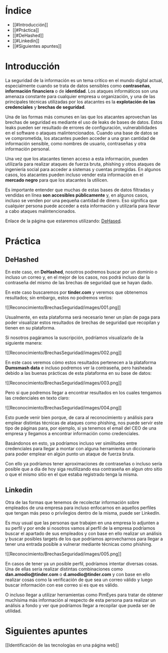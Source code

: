 # Índice

- [[#Introducción]]
- [[#Práctica]]
- [[#DeHashed]]
- [[#Linkedin]]
- [[#Siguientes apuntes]]
# Introducción

La seguridad de la información es un tema crítico en el mundo digital actual, especialmente cuando se trata de datos sensibles como **contraseñas**, **información financiera** o de **identidad**. Los ataques informáticos son una amenaza constante para cualquier empresa u organización, y una de las principales técnicas utilizadas por los atacantes es la **explotación de las credenciales** y **brechas de seguridad**. 

Una de las formas más comunes en las que los atacantes aprovechan las brechas de seguridad es mediante el uso de leaks de bases de datos. Estos leaks pueden ser resultado de errores de configuración, vulnerabilidades en el software o ataques malintencionados. Cuando una base de datos se ve comprometida, los atacantes pueden acceder a una gran cantidad de información sensible, como nombres de usuario, contraseñas y otra información personal.

Una vez que los atacantes tienen acceso a esta información, pueden utilizarla para realizar ataques de fuerza bruta, phishing y otros ataques de ingeniería social para acceder a sistemas y cuentas protegidas. En algunos casos, los atacantes pueden incluso vender esta información en el **mercado negro** para que los atacantes la utilicen. 

Es importante entender que muchas de estas bases de datos filtradas y vendidas en línea **son accesibles públicamente** y, en algunos casos, incluso se venden por una pequeña cantidad de dinero. Eso significa que cualquier persona puede acceder a esta información y utilizarla para llevar a cabo ataques malintencionados.

Enlace de la página que estaremos utilizando: [DeHased](https://www.dehashed.com/).
# Práctica

## DeHashed

En este caso, en **DeHashed**, nosotros podremos buscar por un dominio o incluso un correo y, en el mejor de los casos, nos podrá incluso dar la contraseña del mismo de las brechas de seguridad que se hayan dado. 

En este caso buscaremos por **tinder.com** y veremos que obtenemos resultados; sin embargo, estos no podremos verlos:

![[Reconocimiento/BrechasSeguridad/images/001.png]]

Usualmente, en esta plataforma será necesario tener un plan de paga para poder visualizar estos resultados de brechas de seguridad que recopilan y tienen en su plataforma. 

Si nosotros pagáramos la suscripción, podríamos visualizarlo de la siguiente manera:

![[Reconocimiento/BrechasSeguridad/images/002.png]]

En este caos veremos cómo estos resultados pertenecen a la plataforma **Dumsmash data** e incluso podremos ver la contraseña, pero hasheada debido a las buenas prácticas de esta plataforma en su base de datos:

![[Reconocimiento/BrechasSeguridad/images/003.png]]

Pero si que podremos llegar a encontrar resultados en los cuales tengamos las credenciales en texto claro:

![[Reconocimiento/BrechasSeguridad/images/004.png]]

Esto puede venir bien porque, de cara al reconocimiento y análisis para emplear distintas técnicas de ataques como phishing, nos puede servir este tipo de páginas para, por ejemplo, si ya tenemos el email del CEO de una empresa y llegamos a encontrar información como credenciales. 

Basándonos en esto, ya podríamos incluso ver similitudes entre credenciales para llegar a montar con alguna herramienta un diccionario para poder emplear en algún punto un ataque de fuerza bruta. 

Con ello ya podríamos tener aproximaciones de contraseñas o incluso sería posible que a día de hoy siga reutilizando esa contraseña en algun otro sitio o que el mismo sitio en el que estaba registrado tenga la misma.
## Linkedin

Otra de las formas que tenemos de recolectar información sobre empleados de una empresa para incluso enfocarnos en aquellos perfiles que tengan más peso o privilegios dentro de la misma, puede ser LinkedIn. 

Es muy usual que las personas que trabajen en una empresa lo adjunten a su perfil y por ende si nosotros vamos al perfil de la empresa podríamos buscar el apartado de sus empleados y con base en ello realizar un análisis y buscar posibles targets de los que podríamos aprovecharnos para llegar a tener una entrada posible a vulnerar mediante técnicas como phishing.

![[Reconocimiento/BrechasSeguridad/images/005.png]]

En casos de tener ya un posible perfil, podríamos intentar diversas cosas. Una de ellas sería realizar distintas combinaciones como **dan.amodio\@tinder.com** o **d.amodio\@tinder.com** y con base en ello realizar cosas como la verificación de que sea un correo válido y luego buscar información con ese correo si es que es válido. 

O incluso llegar a utilizar herramientas como PimEyes para tratar de obtener muchísima más información al respecto de esta persona para realizar un análisis a fondo y ver que podríamos llegar a recopilar que pueda ser de utilidad.
# Siguientes apuntes

[[Identificación de las tecnologías en una página web]]